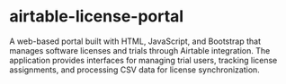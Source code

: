 # airtable-license-portal
A web-based portal built with HTML, JavaScript, and Bootstrap that manages software licenses and trials through Airtable integration. The application provides interfaces for managing trial users, tracking license assignments, and processing CSV data for license synchronization.

